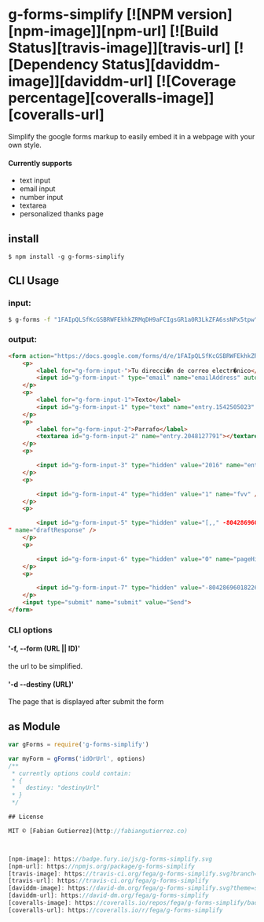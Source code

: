 # g-forms-simplify [![NPM version][npm-image]][npm-url] [![Build Status][travis-image]][travis-url] [![Dependency Status][daviddm-image]][daviddm-url] [![Coverage percentage][coveralls-image]][coveralls-url]
> 

Simplify the google forms markup to easily embed it in a webpage with your own style.

#### Currently supports
* text input
* email input
* number input
* textarea
* personalized thanks page

## install

`$ npm install -g g-forms-simplify`

## CLI Usage

### input:
```bash
$ g-forms -f "1FAIpQLSfKcGSBRWFEkhkZRMqDH9aFCIgsGR1a0R3LkZFA6ssNPx5tpw"
```
### output:
```html
<form action="https://docs.google.com/forms/d/e/1FAIpQLSfKcGSBRWFEkhkZRMqDH9aFCIgsGR1a0R3LkZFA6ssNPx5tpw/formResponse" method="POST">
    <p>
        <label for="g-form-input-">Tu direcci�n de correo electr�nico</label>
        <input id="g-form-input-" type="email" name="emailAddress" autocomplete="email" required />
    </p>
    <p>
        <label for="g-form-input-1">Texto</label>
        <input id="g-form-input-1" type="text" name="entry.1542505023" autocomplete="off" />
    </p>
    <p>
        <label for="g-form-input-2">Parrafo</label>
        <textarea id="g-form-input-2" name="entry.2048127791"></textarea>
    </p>
    <p>

        <input id="g-form-input-3" type="hidden" value="2016" name="entry.1654277772_year" />
    </p>
    <p>

        <input id="g-form-input-4" type="hidden" value="1" name="fvv" />
    </p>
    <p>

        <input id="g-form-input-5" type="hidden" value="[,," -8042869601822691385 "]
" name="draftResponse" />
    </p>
    <p>

        <input id="g-form-input-6" type="hidden" value="0" name="pageHistory" />
    </p>
    <p>

        <input id="g-form-input-7" type="hidden" value="-8042869601822691385" name="fbzx" />
    </p>
    <input type="submit" name="submit" value="Send">
</form>

```
### CLI options

#### '-f, --form (URL || ID)'
the url to be simplified.

#### '-d --destiny (URL)'
The page that is displayed after submit the form

## as Module
```javascript
var gForms = require('g-forms-simplify')

var myForm = gForms('idOrUrl', options) 
/**
 * currently options could contain:
 * {
 *   destiny: "destinyUrl"
 * }
 */

## License

MIT © [Fabian Gutierrez](http://fabiangutierrez.co)



[npm-image]: https://badge.fury.io/js/g-forms-simplify.svg
[npm-url]: https://npmjs.org/package/g-forms-simplify
[travis-image]: https://travis-ci.org/fega/g-forms-simplify.svg?branch=master
[travis-url]: https://travis-ci.org/fega/g-forms-simplify
[daviddm-image]: https://david-dm.org/fega/g-forms-simplify.svg?theme=shields.io
[daviddm-url]: https://david-dm.org/fega/g-forms-simplify
[coveralls-image]: https://coveralls.io/repos/fega/g-forms-simplify/badge.svg
[coveralls-url]: https://coveralls.io/r/fega/g-forms-simplify
